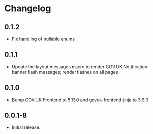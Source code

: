 # Changelog

## 0.1.2

- Fix handling of nullable enums

## 0.1.1

- Update the layout.messages macro to render GOV.UK Notification banner flash messages; render flashes on all pages

## 0.1.0

- Bump GOV.UK Frontend to 5.13.0 and govuk-frontend-jinja to 3.9.0

## 0.0.1-8

- Initial release.
